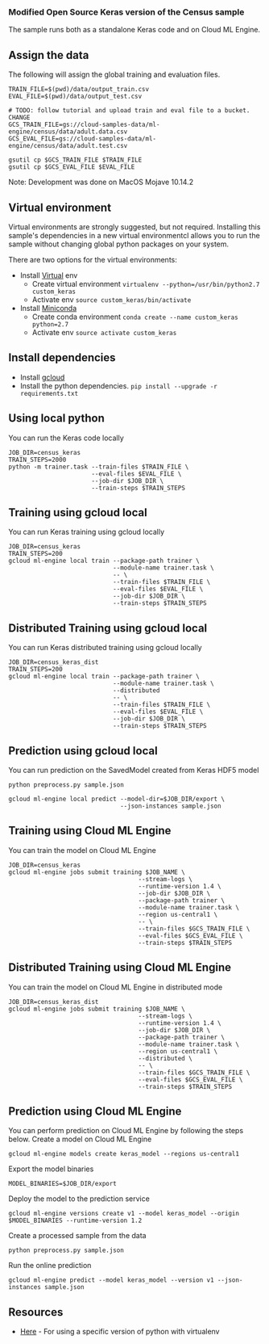 ### Modified Open Source Keras version of the Census sample

The sample runs both as a standalone Keras code and on Cloud ML Engine.

## Assign the data

The following will assign the global training and evaluation files.

```
TRAIN_FILE=$(pwd)/data/output_train.csv
EVAL_FILE=$(pwd)/data/output_test.csv

# TODO: follow tutorial and upload train and eval file to a bucket. CHANGE
GCS_TRAIN_FILE=gs://cloud-samples-data/ml-engine/census/data/adult.data.csv
GCS_EVAL_FILE=gs://cloud-samples-data/ml-engine/census/data/adult.test.csv

gsutil cp $GCS_TRAIN_FILE $TRAIN_FILE
gsutil cp $GCS_EVAL_FILE $EVAL_FILE
```

Note: Development was done on MacOS Mojave 10.14.2

## Virtual environment

Virtual environments are strongly suggested, but not required. Installing this
sample's dependencies in a new virtual environmentcl allows you to run the sample
without changing global python packages on your system.

There are two options for the virtual environments:

 * Install [Virtual](https://virtualenv.pypa.io/en/stable/) env
   * Create virtual environment `virtualenv --python=/usr/bin/python2.7 custom_keras`
   * Activate env `source custom_keras/bin/activate`
 * Install [Miniconda](https://conda.io/miniconda.html)
   * Create conda environment `conda create --name custom_keras python=2.7`
   * Activate env `source activate custom_keras`

## Install dependencies

 * Install [gcloud](https://cloud.google.com/sdk/gcloud/)
 * Install the python dependencies. `pip install --upgrade -r requirements.txt`

## Using local python

You can run the Keras code locally

```
JOB_DIR=census_keras
TRAIN_STEPS=2000
python -m trainer.task --train-files $TRAIN_FILE \
                       --eval-files $EVAL_FILE \
                       --job-dir $JOB_DIR \
                       --train-steps $TRAIN_STEPS
```

## Training using gcloud local

You can run Keras training using gcloud locally

```
JOB_DIR=census_keras
TRAIN_STEPS=200
gcloud ml-engine local train --package-path trainer \
                             --module-name trainer.task \
                             -- \
                             --train-files $TRAIN_FILE \
                             --eval-files $EVAL_FILE \
                             --job-dir $JOB_DIR \
                             --train-steps $TRAIN_STEPS
```

## Distributed Training using gcloud local

You can run Keras distributed training using gcloud locally

```
JOB_DIR=census_keras_dist
TRAIN_STEPS=200
gcloud ml-engine local train --package-path trainer \
                             --module-name trainer.task \
                             --distributed
                             -- \
                             --train-files $TRAIN_FILE \
                             --eval-files $EVAL_FILE \
                             --job-dir $JOB_DIR \
                             --train-steps $TRAIN_STEPS
```

## Prediction using gcloud local

You can run prediction on the SavedModel created from Keras HDF5 model

```
python preprocess.py sample.json
```

```
gcloud ml-engine local predict --model-dir=$JOB_DIR/export \
                               --json-instances sample.json
```

## Training using Cloud ML Engine

You can train the model on Cloud ML Engine

```
JOB_DIR=census_keras
gcloud ml-engine jobs submit training $JOB_NAME \
                                    --stream-logs \
                                    --runtime-version 1.4 \
                                    --job-dir $JOB_DIR \
                                    --package-path trainer \
                                    --module-name trainer.task \
                                    --region us-central1 \
                                    -- \
                                    --train-files $GCS_TRAIN_FILE \
                                    --eval-files $GCS_EVAL_FILE \
                                    --train-steps $TRAIN_STEPS
```

## Distributed Training using Cloud ML Engine

You can train the model on Cloud ML Engine in distributed mode

```
JOB_DIR=census_keras_dist
gcloud ml-engine jobs submit training $JOB_NAME \
                                    --stream-logs \
                                    --runtime-version 1.4 \
                                    --job-dir $JOB_DIR \
                                    --package-path trainer \
                                    --module-name trainer.task \
                                    --region us-central1 \
                                    --distributed \
                                    -- \
                                    --train-files $GCS_TRAIN_FILE \
                                    --eval-files $GCS_EVAL_FILE \
                                    --train-steps $TRAIN_STEPS
```

## Prediction using Cloud ML Engine

You can perform prediction on Cloud ML Engine by following the steps below.
Create a model on Cloud ML Engine

```
gcloud ml-engine models create keras_model --regions us-central1
```

Export the model binaries

```
MODEL_BINARIES=$JOB_DIR/export
```

Deploy the model to the prediction service

```
gcloud ml-engine versions create v1 --model keras_model --origin $MODEL_BINARIES --runtime-version 1.2
```

Create a processed sample from the data

```
python preprocess.py sample.json

```

Run the online prediction

```
gcloud ml-engine predict --model keras_model --version v1 --json-instances sample.json
```

## Resources

* [Here](https://stackoverflow.com/questions/1534210/use-different-python-version-with-virtualenv) - For using a specific version of python with virtualenv